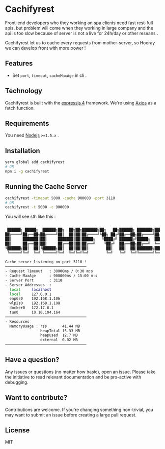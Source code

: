 # Cachifyrest
Front-end developers who they working on spa clients need fast rest-full apis. but problem will come when they working in large company and the api is too slow because of server is not a live for 24h/day or other reseans .

Cachifyrest let us to cache every requests from mother-server, so Hooray we can develop front with more power !

## Features 

 - Set `port`, `timeout`, `cacheMaxAge` in cli . 

## Technology

Cachifyrest is built with the [expressjs 4](https://expressjs.com/) framework. We're
using [Axios](https://github.com/axios/axios) as a fetch function.

## Requirements

You need [Nodejs](https://nodejs.org/) `>=1.5.x` .

## Installation
```bash
yarn global add cachifyrest
# OR
npm i -g cachifyrest
```

## Running the Cache Server
```bash
cachifyrest -timeout 5000 -cache 900000 -port 3110
# OR
cachifyrest -t 5000 -c 900000
```
You will see sth like this :

```bash

 ██████╗ █████╗  ██████╗██╗  ██╗██╗███████╗██╗   ██╗██████╗ ███████╗███████╗████████╗
██╔════╝██╔══██╗██╔════╝██║  ██║██║██╔════╝╚██╗ ██╔╝██╔══██╗██╔════╝██╔════╝╚══██╔══╝
██║     ███████║██║     ███████║██║█████╗   ╚████╔╝ ██████╔╝█████╗  ███████╗   ██║   
██║     ██╔══██║██║     ██╔══██║██║██╔══╝    ╚██╔╝  ██╔══██╗██╔══╝  ╚════██║   ██║ v1.0.5
╚██████╗██║  ██║╚██████╗██║  ██║██║██║        ██║   ██║  ██║███████╗███████║   ██║ FanapSoft
 ╚═════╝╚═╝  ╚═╝ ╚═════╝╚═╝  ╚═╝╚═╝╚═╝        ╚═╝   ╚═╝  ╚═╝╚══════╝╚══════╝   ╚═╝ 
                                                                                     
Cache server listening on port 3110 !
─────────────────────────────────────
- Request Timeout   : 30000ms / 0:30 m:s
- Cache MaxAge      : 900000ms / 15:00 m:s
- Server Port       : 3110
- Server Addresses  :
  local     localhost    
  local     127.0.0.1    
  enp6s0    192.168.1.106
  wlp2s0    192.168.1.108
  docker0   172.17.0.1   
  tun0      10.10.194.164
─────────────────────────────────────
- Resources 
  MemoryUsage : rss       41.44 MB
                heapTotal 15.33 MB
                heapUsed  12.7 MB
                external  0.02 MB
─────────────────────────────────────
```

## Have a question?

Any issues or questions (no matter how basic), open an issue. Please take the
initiative to read relevant documentation and be pro-active with debugging.


## Want to contribute?

Contributions are welcome. If you're changing something non-trivial, you may
want to submit an issue before creating a large pull request.

## License

MIT
